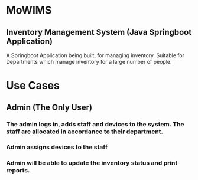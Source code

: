 # MoWIMS
## Inventory Management System (Java Springboot Application)
A Springboot Application being built, for managing inventory. Suitable for Departments which manage inventory for a large number of people.
# Use Cases
## Admin (The Only User)
### The admin logs in, adds staff and devices to the system. The staff are allocated in accordance to their department.
### Admin assigns devices to the staff
### Admin will be able to update the inventory status and print reports.
